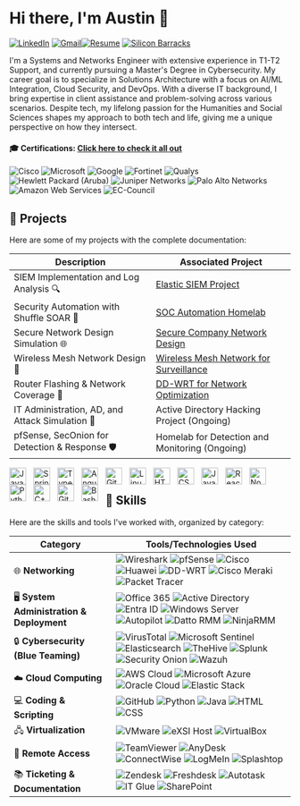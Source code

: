 # Hi there, I'm Austin 👋 

[![LinkedIn](https://img.shields.io/badge/-LinkedIn-0A66C2?style=for-the-badge&logo=linkedin&logoColor=white)](https://www.linkedin.com/in/batulaustin) [![Gmail](https://img.shields.io/badge/-Gmail-D14836?style=for-the-badge&logo=gmail&logoColor=white)](mailto:batulaustin.work@gmail.com)[![Resume](https://img.shields.io/badge/Resume-000000?style=for-the-badge&logo=readthedocs&logoColor=white)](https://drive.google.com/file/d/18BAWK6IOcSMfwscEsF9BKVeefqSGb6le/view?usp=sharing)  [![Silicon Barracks](https://img.shields.io/badge/-Silicon%20Barracks-1877F2?style=for-the-badge&logo=facebook&logoColor=white)](https://www.facebook.com/SiliconBarracks)

I'm a Systems and Networks Engineer with extensive experience in T1-T2 Support, and currently pursuing a Master's Degree in Cybersecurity. My career goal is to specialize in Solutions Architecture with a focus on AI/ML Integration, Cloud Security, and DevOps. With a diverse IT background, I bring expertise in client assistance and problem-solving across various scenarios. Despite tech, my lifelong passion for the Humanities and Social Sciences shapes my approach to both tech and life, giving me a unique perspective on how they intersect.

#### 🎓 Certifications: [Click here to check it all out](./certifications.md)

<div>
  <img src="https://img.shields.io/badge/-Cisco-007ACC?style=flat-square&logo=cisco&logoColor=white" alt="Cisco" />
  <img src="https://img.shields.io/badge/-Microsoft-5E5E5E?style=flat-square&logo=microsoft&logoColor=white" alt="Microsoft" />
  <img src="https://img.shields.io/badge/-Google-4285F4?style=flat-square&logo=google&logoColor=white" alt="Google" />
  <img src="https://img.shields.io/badge/-Fortinet-EE4C2C?style=flat-square&logo=fortinet&logoColor=white" alt="Fortinet" />
  <img src="https://img.shields.io/badge/-Qualys-DC143C?style=flat-square&logo=qualys&logoColor=white" alt="Qualys" />
  <img src="https://img.shields.io/badge/-Hewlett%20Packard%20(Aruba)-008B8B?style=flat-square&logo=hp&logoColor=white" alt="Hewlett Packard (Aruba)" />
  <img src="https://img.shields.io/badge/-Juniper%20Networks-556B2F?style=flat-square&logo=junipernetworks&logoColor=white" alt="Juniper Networks" />
  <img src="https://img.shields.io/badge/-Palo%20Alto%20Networks-FF7F50?style=flat-square&logo=paloaltonetworks&logoColor=white" alt="Palo Alto Networks" />
  <img src="https://img.shields.io/badge/-Amazon%20Web%20Services-FF9900?style=flat-square&logo=amazonaws&logoColor=white" alt="Amazon Web Services" />
  <img src="https://img.shields.io/badge/-EC%20Council-0078D4?style=flat-square&logo=eccouncil&logoColor=white" alt="EC-Council" />
</div>



## 🚀 Projects 
Here are some of my projects with the complete documentation:

| Description                                   | Associated Project         |
|-----------------------------------------------|----------------------------|
| SIEM Implementation and Log Analysis 🔍         | <a href="https://drive.google.com/file/d/1ziURe_SCbi__GpKA-vjxUn5jgcDEWbtY/view?usp=drive_link">Elastic SIEM Project</a>|
| Security Automation with Shuffle SOAR 🤖        | <a href="https://drive.google.com/file/d/1KOf7CYwnspdKiU71QHgk-p4EGIdUzkW4/view?usp=drive_link">SOC Automation Homelab</a>|
| Secure Network Design Simulation 🌐             | <a href="https://drive.google.com/file/d/1KOf7CYwnspdKiU71QHgk-p4EGIdUzkW4/view?usp=drive_link">Secure Company Network Design|
| Wireless Mesh Network Design 📶               | <a href="https://drive.google.com/file/d/1KOf7CYwnspdKiU71QHgk-p4EGIdUzkW4/view?usp=drive_link">Wireless Mesh Network for Surveillance|
| Router Flashing & Network Coverage 📡          | <a href="https://drive.google.com/file/d/1aeHzdhhH6zieWcedLwQImKf81GzQqCdn/view?usp=drive_link">DD-WRT for Network Optimization|
| IT Administration, AD, and Attack Simulation 🔐 | Active Directory Hacking Project (Ongoing)|
| pfSense, SecOnion for Detection & Response 🛡️  | Homelab for Detection and Monitoring (Ongoing)|

<img align="left" alt="Java" width="30px" style="padding-right:10px;" src="https://cdn.jsdelivr.net/gh/devicons/devicon/icons/java/java-original.svg"/>
<img align="left" alt="Spring" width="30px" style="padding-right:10px;" src="https://cdn.jsdelivr.net/gh/devicons/devicon/icons/spring/spring-original.svg" />
<img align="left" alt="TypeScript" width="30px" style="padding-right:10px;" src="https://cdn.jsdelivr.net/gh/devicons/devicon/icons/typescript/typescript-plain.svg" />
<img align="left" alt="Angular" width="30px" style="padding-right:10px;" src="https://cdn.jsdelivr.net/gh/devicons/devicon/icons/angularjs/angularjs-plain.svg" />
<img align="left" alt="Git" width="30px" style="padding-right:10px;" src="https://cdn.jsdelivr.net/gh/devicons/devicon/icons/git/git-original.svg" />
<img align="left" alt="Linux" width="30px" style="padding-right:10px;" src="https://cdn.jsdelivr.net/gh/devicons/devicon/icons/linux/linux-original.svg" />
<img align="left" alt="HTML" width="30px" style="padding-right:10px;" src="https://cdn.jsdelivr.net/gh/devicons/devicon/icons/html5/html5-plain.svg" />
<img align="left" alt="CSS" width="30px" style="padding-right:10px;" src="https://cdn.jsdelivr.net/gh/devicons/devicon/icons/css3/css3-plain.svg" />
<img align="left" alt="JavaScript" width="30px" style="padding-right:10px;" src="https://cdn.jsdelivr.net/gh/devicons/devicon/icons/javascript/javascript-plain.svg" />
<img align="left" alt="React" width="30px" style="padding-right:10px;" src="https://cdn.jsdelivr.net/gh/devicons/devicon/icons/react/react-original.svg" />
<img align="left" alt="NodeJS" width="30px" style="padding-right:10px;" src="https://cdn.jsdelivr.net/gh/devicons/devicon/icons/nodejs/nodejs-original.svg" />
<img align="left" alt="Python" width="30px" style="padding-right:10px;" src="https://cdn.jsdelivr.net/gh/devicons/devicon/icons/python/python-plain.svg" />
<img align="left" alt="C++" width="30px" style="padding-right:10px;" src="https://cdn.jsdelivr.net/gh/devicons/devicon/icons/cplusplus/cplusplus-line.svg" />
<img align="left" alt="GitHub" width="30px" style="padding-right:10px;" src="https://cdn.jsdelivr.net/gh/devicons/devicon/icons/github/github-original.svg" />
<img align="left" alt="Bash" width="30px" style="padding-right:10px;" src="https://cdn.jsdelivr.net/gh/devicons/devicon/icons/bash/bash-original.svg" />
<br />

## 💼 Skills 
Here are the skills and tools I've worked with, organized by category:

| Category                     | Tools/Technologies Used                             |
|------------------------------|-----------------------------------------------------|
| 🌐 **Networking**               | ![Wireshark](https://img.shields.io/badge/Wireshark-1679A7?style=flat-square&logo=Wireshark&logoColor=white) ![pfSense](https://img.shields.io/badge/pfSense-003366?style=flat-square&logo=pfSense&logoColor=white) ![Cisco](https://img.shields.io/badge/Cisco-F6A81E?style=flat-square&logo=Cisco&logoColor=white) ![Huawei](https://img.shields.io/badge/Huawei-FF0000?style=flat-square&logo=Huawei&logoColor=white) ![DD-WRT](https://img.shields.io/badge/DD--WRT-800080?style=flat-square&logoColor=white) ![Cisco Meraki](https://img.shields.io/badge/Cisco_Meraki-6CAE00?style=flat-square&logo=Cisco&logoColor=white) ![Packet Tracer](https://img.shields.io/badge/Packet_Tracer-FF4500?style=flat-square&logo=Packet-Tracer&logoColor=white) |
| 🖥️ **System Administration & Deployment**     | ![Office 365](https://img.shields.io/badge/Office_365-D83B01?style=flat-square&logo=Microsoft-Office&logoColor=white) ![Active Directory](https://img.shields.io/badge/Active_Directory-0078D6?style=flat-square&logo=Windows&logoColor=white) ![Entra ID](https://img.shields.io/badge/Entra_ID-6264A7?style=flat-square&logo=Microsoft&logoColor=white) ![Windows Server](https://img.shields.io/badge/Windows_Server_2012--2022-0078D6?style=flat-square&logo=Windows&logoColor=white) ![Autopilot](https://img.shields.io/badge/Autopilot-FF6A00?style=flat-square&logo=Windows&logoColor=white) ![Datto RMM](https://img.shields.io/badge/Datto_RMM-0078D4?style=flat-square&logo=Datto&logoColor=white) ![NinjaRMM](https://img.shields.io/badge/NinjaRMM-6E00FF?style=flat-square&logo=NinjaRMM&logoColor=white) |
| 🔒 **Cybersecurity (Blue Teaming)** | ![VirusTotal](https://img.shields.io/badge/VirusTotal-005FED?style=flat-square&logoColor=white) ![Microsoft Sentinel](https://img.shields.io/badge/Microsoft_Sentinel-0078D7?style=flat-square&logo=Microsoft&logoColor=white) ![Elasticsearch](https://img.shields.io/badge/Elasticsearch-005571?style=flat-square&logo=Elastic&logoColor=white) ![TheHive](https://img.shields.io/badge/TheHive-4D4D4D?style=flat-square&logo=TheHive&logoColor=white) ![Splunk](https://img.shields.io/badge/Splunk-000000?style=flat-square&logo=Splunk&logoColor=white) ![Security Onion](https://img.shields.io/badge/Security_Onion-006400?style=flat-square&logoColor=white) ![Wazuh](https://img.shields.io/badge/Wazuh-2C2F36?style=flat-square&logo=Wazuh&logoColor=white) |
| ☁️ **Cloud Computing**          | ![AWS Cloud](https://img.shields.io/badge/AWS_Cloud-FF9900?style=flat-square&logo=Amazon-AWS&logoColor=white) ![Microsoft Azure](https://img.shields.io/badge/Microsoft_Azure-0078D4?style=flat-square&logo=Microsoft-Azure&logoColor=white) ![Oracle Cloud](https://img.shields.io/badge/Oracle_Cloud-F80000?style=flat-square&logo=Oracle&logoColor=white) ![Elastic Stack](https://img.shields.io/badge/Elastic_Stack-005571?style=flat-square&logo=Elastic&logoColor=white) |
| 💻 **Coding & Scripting**        | ![GitHub](https://img.shields.io/badge/GitHub-181717?style=flat-square&logo=GitHub&logoColor=white) ![Python](https://img.shields.io/badge/Python-3776AB?style=flat-square&logo=Python&logoColor=white) ![Java](https://img.shields.io/badge/Java-007396?style=flat-square&logo=Java&logoColor=white) ![HTML](https://img.shields.io/badge/HTML-E34F26?style=flat-square&logo=HTML5&logoColor=white) ![CSS](https://img.shields.io/badge/CSS-1572B6?style=flat-square&logo=CSS3&logoColor=white) |
| 🖧 **Virtualization**           | ![VMware](https://img.shields.io/badge/VMware-607078?style=flat-square&logo=VMware&logoColor=white) ![eXSI Host](https://img.shields.io/badge/eXSI_Host-FF9900?style=flat-square&logo=VMware&logoColor=white) ![VirtualBox](https://img.shields.io/badge/VirtualBox-555555?style=flat-square&logo=VirtualBox&logoColor=white) |
| 🔧 **Remote Access**           | ![TeamViewer](https://img.shields.io/badge/TeamViewer-0E8EE0?style=flat-square&logo=TeamViewer&logoColor=white) ![AnyDesk](https://img.shields.io/badge/AnyDesk-D55E00?style=flat-square&logo=AnyDesk&logoColor=white) ![ConnectWise](https://img.shields.io/badge/ConnectWise-2D66A0?style=flat-square&logoColor=white) ![LogMeIn](https://img.shields.io/badge/LogMeIn-00A1E0?style=flat-square&logoColor=white) ![Splashtop](https://img.shields.io/badge/Splashtop-00C5FF?style=flat-square&logoColor=white) |
| 📚 **Ticketing & Documentation**       | ![Zendesk](https://img.shields.io/badge/Zendesk-03363D?style=flat-square&logo=Zendesk&logoColor=white) ![Freshdesk](https://img.shields.io/badge/Freshdesk-78C445?style=flat-square&logo=Freshdesk&logoColor=white) ![Autotask](https://img.shields.io/badge/Autotask-FF5733?style=flat-square&logoColor=white) ![IT Glue](https://img.shields.io/badge/IT_Glue-0085CA?style=flat-square&logoColor=white) ![SharePoint](https://img.shields.io/badge/SharePoint-0078D4?style=flat-square&logo=Microsoft-SharePoint&logoColor=white) |
